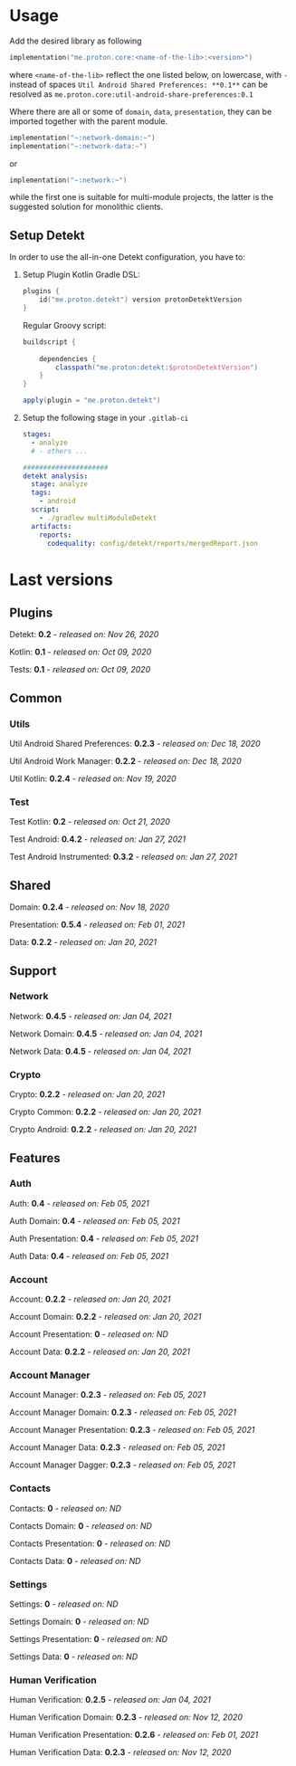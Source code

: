 # Usage
Add the desired library as following
```kotlin
implementation("me.proton.core:<name-of-the-lib>:<version>")
```
where `<name-of-the-lib>` reflect the one listed below, on lowercase, with `-` instead of spaces
`Util Android Shared Preferences: **0.1**` can be resolved as `me.proton.core:util-android-share-preferences:0.1`

Where there are all or some of `domain`, `data`, `presentation`, they can be imported together with the parent module.
```kotlin
implementation("~:network-domain:~")
implementation("~:network-data:~")
```
or
```kotlin
implementation("~:network:~")
```
while the first one is suitable for multi-module projects, the latter is the suggested solution for monolithic clients.

## Setup Detekt
In order to use the all-in-one Detekt configuration, you have to:

1. Setup Plugin
    Kotlin Gradle DSL:
    ```kotlin
    plugins {
        id("me.proton.detekt") version protonDetektVersion
    }
    ```
    Regular Groovy script:
    ```groovy
    buildscript {
      
        dependencies {
            classpath("me.proton:detekt:$protonDetektVersion")
        }
    }
    
    apply(plugin = "me.proton.detekt")
    ```
    
2. Setup the following stage in your `.gitlab-ci`

    ```yaml
    stages:
      - analyze
      # - others ...
    
    #####################
    detekt analysis:
      stage: analyze
      tags:
        - android
      script:
        - ./gradlew multiModuleDetekt
      artifacts:
        reports:
          codequality: config/detekt/reports/mergedReport.json
    ```

    


# Last versions

## Plugins

Detekt: **0.2** - _released on: Nov 26, 2020_

Kotlin: **0.1** - _released on: Oct 09, 2020_

Tests: **0.1** - _released on: Oct 09, 2020_

## Common

### Utils

Util Android Shared Preferences: **0.2.3** - _released on: Dec 18, 2020_

Util Android Work Manager: **0.2.2** - _released on: Dec 18, 2020_

Util Kotlin: **0.2.4** - _released on: Nov 19, 2020_

### Test

Test Kotlin: **0.2** - _released on: Oct 21, 2020_

Test Android: **0.4.2** - _released on: Jan 27, 2021_

Test Android Instrumented: **0.3.2** - _released on: Jan 27, 2021_

## Shared

Domain: **0.2.4** - _released on: Nov 18, 2020_

Presentation: **0.5.4** - _released on: Feb 01, 2021_

Data: **0.2.2** - _released on: Jan 20, 2021_

## Support

### Network

Network: **0.4.5** - _released on: Jan 04, 2021_

Network Domain: **0.4.5** - _released on: Jan 04, 2021_

Network Data: **0.4.5** - _released on: Jan 04, 2021_

### Crypto

Crypto: **0.2.2** - _released on: Jan 20, 2021_

Crypto Common: **0.2.2** - _released on: Jan 20, 2021_

Crypto Android: **0.2.2** - _released on: Jan 20, 2021_

## Features

### Auth

Auth: **0.4** - _released on: Feb 05, 2021_

Auth Domain: **0.4** - _released on: Feb 05, 2021_

Auth Presentation: **0.4** - _released on: Feb 05, 2021_

Auth Data: **0.4** - _released on: Feb 05, 2021_

### Account

Account: **0.2.2** - _released on: Jan 20, 2021_

Account Domain: **0.2.2** - _released on: Jan 20, 2021_

Account Presentation: **0** - _released on: ND_

Account Data: **0.2.2** - _released on: Jan 20, 2021_


### Account Manager

Account Manager: **0.2.3** - _released on: Feb 05, 2021_

Account Manager Domain: **0.2.3** - _released on: Feb 05, 2021_

Account Manager Presentation: **0.2.3** - _released on: Feb 05, 2021_

Account Manager Data: **0.2.3** - _released on: Feb 05, 2021_

Account Manager Dagger: **0.2.3** - _released on: Feb 05, 2021_

### Contacts

Contacts: **0** - _released on: ND_

Contacts Domain: **0** - _released on: ND_

Contacts Presentation: **0** - _released on: ND_

Contacts Data: **0** - _released on: ND_


### Settings

Settings: **0** - _released on: ND_

Settings Domain: **0** - _released on: ND_

Settings Presentation: **0** - _released on: ND_

Settings Data: **0** - _released on: ND_

### Human Verification

Human Verification: **0.2.5** - _released on: Jan 04, 2021_

Human Verification Domain: **0.2.3** - _released on: Nov 12, 2020_

Human Verification Presentation: **0.2.6** - _released on: Feb 01, 2021_

Human Verification Data: **0.2.3** - _released on: Nov 12, 2020_
